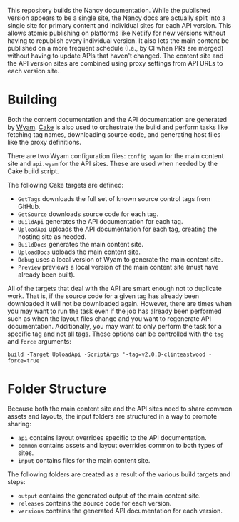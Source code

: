 This repository builds the Nancy documentation. While the published version appears to be a single site, the Nancy docs are actually split into a single site for primary content and individual sites for each API version. This allows atomic publishing on platforms like Netlify for new versions without having to republish every individual version. It also lets the main content be published on a more frequent schedule (I.e., by CI when PRs are merged) without having to update APIs that haven't changed. The content site and the API version sites are combined using proxy settings from API URLs to each version site.

# Building

Both the content documentation and the API documentation are generated by [Wyam](https://wyam.io). [Cake](https://cakebuild.net) is also used to orchestrate the build and perform tasks like fetching tag names, downloading source code, and generating host files like the proxy definitions.

There are two Wyam configuration files: `config.wyam` for the main content site and `api.wyam` for the API sites. These are used when needed by the Cake build script.

The following Cake targets are defined:

* `GetTags` downloads the full set of known source control tags from GitHub.
* `GetSource` downloads source code for each tag.
* `BuildApi` generates the API documentation for each tag.
* `UploadApi` uploads the API documentation for each tag, creating the hosting site as needed.
* `BuildDocs` generates the main content site.
* `UploadDocs` uploads the main content site.
* `Debug` uses a local version of Wyam to generate the main content site.
* `Preview` previews a local version of the main content site (must have already been built).

All of the targets that deal with the API are smart enough not to duplicate work. That is, if the source code for a given tag has already been downloaded it will not be downloaded again. However, there are times when you may want to run the task even if the job has already been performed such as when the layout files change and you want to regenerate API documentation. Additionally, you may want to only perform the task for a specific tag and not all tags. These options can be controlled with the `tag` and `force` arguments:

```
build -Target UploadApi -ScriptArgs '-tag=v2.0.0-clinteastwood -force=true'
```

# Folder Structure

Because both the main content site and the API sites need to share common assets and layouts, the input folders are structured in a way to promote sharing:

* `api` contains layout overrides specific to the API documentation.
* `common` contains assets and layout overrides common to both types of sites.
* `input` contains files for the main content site.

The following folders are created as a result of the various build targets and steps:

* `output` contains the generated output of the main content site.
* `releases` contains the source code for each version.
* `versions` contains the generated API documentation for each version.